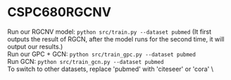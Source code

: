 # CSPC680RGCNV

Run our RGCNV model: `python src/train.py --dataset pubmed` 
(It first outputs the result of RGCN, after the model runs for the second time, it will output our results.) \
Run our GPC + GCN: `python src/train_gpc.py --dataset pubmed` \
Run GCN: `python src/train_gcn.py --dataset pubmed` \
To switch to other datasets, replace 'pubmed' with 'citeseer' or 'cora' \
